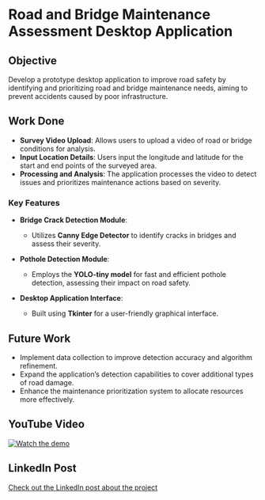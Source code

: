 # Road and Bridge Maintenance Assessment Desktop Application

## Objective
Develop a prototype desktop application to improve road safety by identifying and prioritizing road and bridge maintenance needs, aiming to prevent accidents caused by poor infrastructure.

## Work Done
- **Survey Video Upload**: Allows users to upload a video of road or bridge conditions for analysis.
- **Input Location Details**: Users input the longitude and latitude for the start and end points of the surveyed area.
- **Processing and Analysis**: The application processes the video to detect issues and prioritizes maintenance actions based on severity.

### Key Features
- **Bridge Crack Detection Module**:
  - Utilizes **Canny Edge Detector** to identify cracks in bridges and assess their severity.
  
- **Pothole Detection Module**:
  - Employs the **YOLO-tiny model** for fast and efficient pothole detection, assessing their impact on road safety.

- **Desktop Application Interface**:
  - Built using **Tkinter** for a user-friendly graphical interface.

## Future Work
- Implement data collection to improve detection accuracy and algorithm refinement.
- Expand the application’s detection capabilities to cover additional types of road damage.
- Enhance the maintenance prioritization system to allocate resources more effectively.

## YouTube Video
[![Watch the demo](https://img.youtube.com/vi/TYyc1pZE3tQ/hqdefault.jpg)](https://www.youtube.com/watch?v=TYyc1pZE3tQ)

## LinkedIn Post
[Check out the LinkedIn post about the project]([https://www.linkedin.com/posts/YOUR_POST_ID](https://www.linkedin.com/posts/siddh-pandya_roadsafety-pythonprogramming-machinelearning-activity-7210258952297586688-0KmB?utm_source=share&utm_medium=member_desktop))
